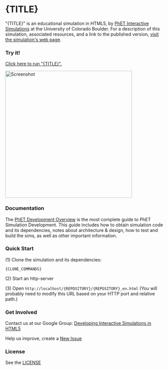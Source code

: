 {TITLE}
=============
"{TITLE}" is an educational simulation in HTML5, by <a href="https://phet.colorado.edu/" target="_blank">PhET Interactive Simulations</a>
at the University of Colorado Boulder.
For a description of this simulation, associated resources, and a link to the published version,
<a href="https://phet.colorado.edu/en/simulation/{REPOSITORY}" target="_blank">visit the simulation's web page</a>.

### Try it!

<a href="https://phet.colorado.edu/sims/html/{REPOSITORY}/latest/{REPOSITORY}_en.html" target="_blank">Click here to run "{TITLE}".</a>

<a href="https://phet.colorado.edu/sims/html/{REPOSITORY}/latest/{REPOSITORY}_en.html" target="_blank">
<img src="https://raw.githubusercontent.com/phetsims/{REPOSITORY}/master/assets/{REPOSITORY}-screenshot.png" alt="Screenshot" style="width: 400px;"/>
</a>

### Documentation
The <a href="http://bit.ly/phet-development-overview" target="_blank">PhET Development Overview</a> is the most complete guide to PhET Simulation
Development. This guide includes how to obtain simulation code and its dependencies, notes about architecture & design, how to test and build
the sims, as well as other important information.

### Quick Start
(1) Clone the simulation and its dependencies:
```
{CLONE_COMMANDS}
```
(2) Start an http-server

(3) Open `http://localhost/{REPOSITORY}/{REPOSITORY}_en.html` (You will probably need to modify this URL based on your HTTP port and relative path.)

### Get Involved

Contact us at our Google Group: <a href="http://groups.google.com/forum/#!forum/developing-interactive-simulations-in-html5" target="_blank">Developing Interactive Simulations in HTML5</a>

Help us improve, create a <a href="http://github.com/phetsims/{REPOSITORY}/issues/new" target="_blank">New Issue</a>

### License
See the <a href="https://github.com/phetsims/{REPOSITORY}/blob/master/LICENSE" target="_blank">LICENSE</a>

